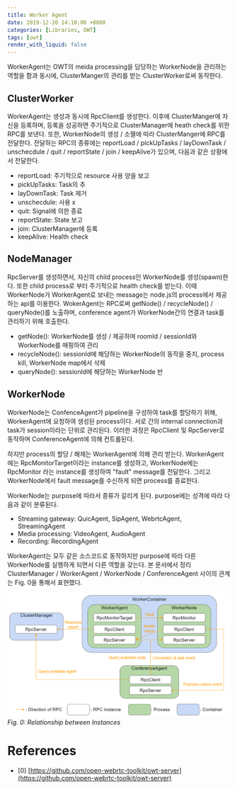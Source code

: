 ```yaml
---
title: Worker Agent
date: 2019-12-20 14:10:00 +0800
categories: [Libraries, OWT]
tags: [owt]
render_with_liquid: false
---
```


WorkerAgent는 OWT의 meida processing을 담당하는 WorkerNode을 관리하는 역할을 함과 동시에, ClusterManger의 관리를 받는 ClusterWorker로써 동작한다.

## ClusterWorker

WorkerAgent는 생성과 동시에 RpcClient를 생성한다. 이후에 ClusterManger에 자신을 등록하며, 등록을 성공하면 주기적으로 ClusterManager에 heath check를 위한 RPC를 보낸다. 또한, WorkerNode의 생성 / 소멸에 따라 ClusterManger에 RPC를 전달한다. 전달하는 RPC의 종류에는 reportLoad / pickUpTasks / layDownTask / unschecdule / quit / reportState / join / keepAlive가 있으며, 다음과 같은 상황에서 전달한다.

- reportLoad: 주기적으로 resource 사용 양을 보고
- pickUpTasks: Task의 추
- layDownTask: Task 제거
- unschecdule: 사용 x
- quit: Signal에 의한 종료
- reportState: State 보고
- join: ClusterManager에 등록
- keepAlive: Health check

## NodeManager

RpcServer를 생성하면서, 자신의 child process인 WorkerNode를 생성(spawn)한다. 또한 child process로 부터 주기적으로 health check를 받는다. 이때 WorkerNode가 WorkerAgent로 보내는 message는 node.js의 process에서 제공하는 api를 이용한다. WokerAgent는 RPC로써 getNode() / recycleNode() / queryNode()를 노출하며, conference agent가 WorkerNode간의 연결과 task를 관리하기 위해 호출한다.

- getNode(): WorkerNode를 생성 / 제공하며 roomId / sessionId와 WorkerNode를 매핑하여 관리
- recycleNode(): sessionId에 해당하는 WorkerNode의 동작을 중지, process kill, WorkerNode map에서 삭제
- queryNode(): sessionId에 해당하는 WorkerNode 반

## WorkerNode

WorkerNode는 ConfenceAgent가 pipeline을 구성하여 task를 할당하기 위해, WorkerAgent에 요청하여 생성된 process이다. 서로 간의 internal connection과 task가 session이라는 단위로 관리된다.  이러한 과정은 RpcClient 및 RpcServer로 동작하며 ConferenceAgent에 의해 컨트롤된다. 

하지만 process의 할당 / 해제는 WorkerAgent에 의해 관리 받는다.  WorkerAgent 에는 RpcMonitorTarget이라는 instance를 생성하고,  WorkerNode에는 RpcMonitor 라는 instance를 생성하여 "fault" message를 전달한다. 그리고 WorkerNode에서  fault message를 수신하게 되면 process를 종료한다.

WorkerNode는 purpose에 따라서 종류가 갈리게 된다. purpose에는 성격에 따라 다음과 같이 분류된다.

- Streaming gateway: QuicAgent, SipAgent, WebrtcAgent, StreamingAgent
- Media processing: VideoAgent, AudioAgent
- Recording: RecordingAgent

WorkerAgent는 모두 같은 소스코드로 동작하지만 purpose에 따라 다른 WorkerNode를 실행하게 되면서 다른 역할을 갖는다. 본 문서에서 정리 ClusterManager / WorkerAgent / WorkerNode / ConferenceAgent 사이의 관계는 Fig. 0을 통해서 표현했다.

![Relationship between Instances_](/assets/img/post/owt/worker_agent/worker_instances.png)
_Fig. 0: Relationship between Instances_

# References
- [0] [https://github.com/open-webrtc-toolkit/owt-server](https://github.com/open-webrtc-toolkit/owt-server)